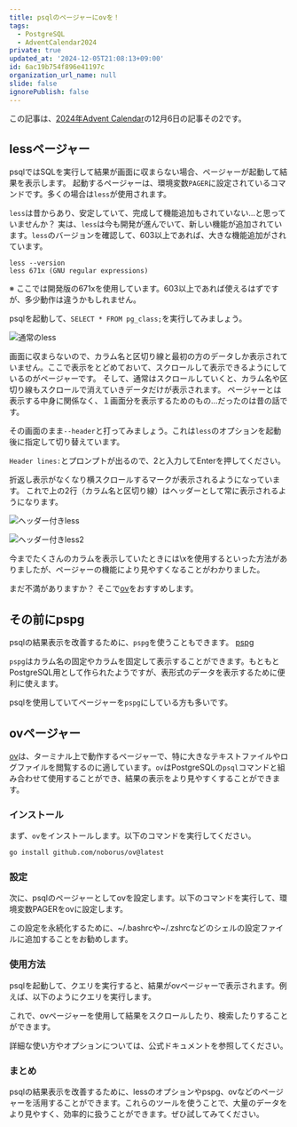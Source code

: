 ```yaml
---
title: psqlのページャーにovを！
tags:
  - PostgreSQL
  - AdventCalendar2024
private: true
updated_at: '2024-12-05T21:08:13+09:00'
id: 6ac19b754f896e41197c
organization_url_name: null
slide: false
ignorePublish: false
---
```

この記事は、[2024年Advent Calendar](https://qiita.com/advent-calendar/2024/postgresql)の12月6日の記事その2です。

## lessページャー

psqlではSQLを実行して結果が画面に収まらない場合、ページャーが起動して結果を表示します。
起動するページャーは、環境変数`PAGER`に設定されているコマンドです。多くの場合は`less`が使用されます。

`less`は昔からあり、安定していて、完成して機能追加もされていない...と思っていませんか？
実は、`less`は今も開発が進んでいて、新しい機能が追加されています。`less`のバージョンを確認して、603以上であれば、大きな機能追加がされています。

```console
less --version
less 671x (GNU regular expressions)
```

※ ここでは開発版の671xを使用しています。603以上であれば使えるはずですが、多少動作は違うかもしれません。

psqlを起動して、`SELECT * FROM pg_class;`を実行してみましょう。

![通常のless](https://qiita-image-store.s3.ap-northeast-1.amazonaws.com/0/18555/d3442a41-eb9a-f32b-6444-c464c44d2a2e.png)

画面に収まらないので、カラム名と区切り線と最初の方のデータしか表示されていません。ここで表示をとどめておいて、スクロールして表示できるようにしているのがページャーです。
そして、通常はスクロールしていくと、カラム名や区切り線もスクロールで消えていきデータだけが表示されます。
ページャーとは表示する中身に関係なく、１画面分を表示するためのもの...だったのは昔の話です。

その画面のまま`--header`と打ってみましょう。これは`less`のオプションを起動後に指定して切り替えています。

`Header lines:`とプロンプトが出るので、2と入力してEnterを押してください。

折返し表示がなくなり横スクロールするマークが表示されるようになっています。
これで上の2行（カラム名と区切り線）はヘッダーとして常に表示されるようになります。

![ヘッダー付きless](https://qiita-image-store.s3.ap-northeast-1.amazonaws.com/0/18555/d07ec2c8-ab09-3870-d1c9-2eef9602cef8.png)

![ヘッダー付きless2](https://qiita-image-store.s3.ap-northeast-1.amazonaws.com/0/18555/58d6ac07-55eb-3890-2a7f-a04bc78f538a.png)

今までたくさんのカラムを表示していたときには\xを使用するといった方法がありましたが、ページャーの機能により見やすくなることがわかりました。

まだ不満がありますか？ そこで[ov](https://github.com/noborus/ov)をおすすめします。

## その前にpspg

psqlの結果表示を改善するために、`pspg`を使うこともできます。
[pspg](https://github.com/okbob/pspg)

`pspg`はカラム名の固定やカラムを固定して表示することができます。もともとPostgreSQL用として作られたようですが、表形式のデータを表示するために便利に使えます。

psqlを使用していてページャーを`pspg`にしている方も多いです。

## ovページャー

[ov](https://github.com/noborus/ov)は、ターミナル上で動作するページャーで、特に大きなテキストファイルやログファイルを閲覧するのに適しています。`ov`はPostgreSQLの`psql`コマンドと組み合わせて使用することができ、結果の表示をより見やすくすることができます。

### インストール

まず、`ov`をインストールします。以下のコマンドを実行してください。

```sh
go install github.com/noborus/ov@latest
```

### 設定

次に、psqlのページャーとしてovを設定します。以下のコマンドを実行して、環境変数PAGERをovに設定します。

この設定を永続化するために、~/.bashrcや~/.zshrcなどのシェルの設定ファイルに追加することをお勧めします。

### 使用方法

psqlを起動して、クエリを実行すると、結果がovページャーで表示されます。例えば、以下のようにクエリを実行します。

これで、ovページャーを使用して結果をスクロールしたり、検索したりすることができます。

詳細な使い方やオプションについては、公式ドキュメントを参照してください。

### まとめ

psqlの結果表示を改善するために、lessのオプションやpspg、ovなどのページャーを活用することができます。これらのツールを使うことで、大量のデータをより見やすく、効率的に扱うことができます。ぜひ試してみてください。 
